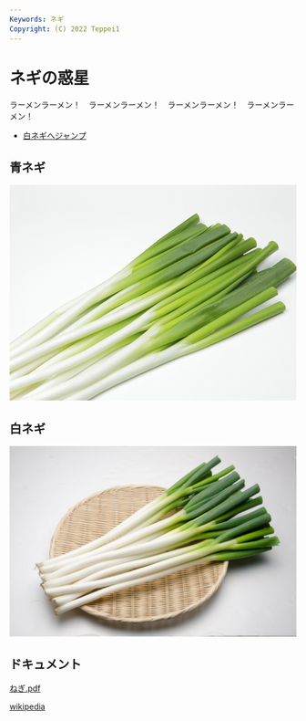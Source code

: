```yaml
---
Keywords: ネギ
Copyright: (C) 2022 Teppei1
---
```


# ネギの惑星

ラーメンラーメン！　ラーメンラーメン！　ラーメンラーメン！　ラーメンラーメン！

* [白ネギへジャンプ](#white)

## 青ネギ

![青ネギ](./green_negi.jpg)

## <span id="white">白ネギ</span>

![](white_negi.jpg)

## ドキュメント

[ねぎ.pdf](negi.pdf)

[wikipedia](http://ja.wikipedia.org/wiki/%E3%83%8D%E3%82%AE%)
